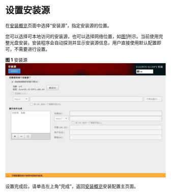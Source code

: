 # 设置安装源<a name="ZH-CN_TOPIC_0182741271"></a>

在[安装概览](进入安装设置界面.md#zh-cn_topic_0090571602_zh-cn_topic_0084097759_zh-cn_topic_0072985224_zh-cn_topic_0050852521_zh-cn_topic_0022427576_fig40696565144837)页面中选择“安装源”，指定安装源的位置。

您可以选择可本地访问的安装源，也可以选择网络位置，如[图1](#zh-cn_topic_0090571608_zh-cn_topic_0084097765_zh-cn_topic_0072985232_zh-cn_topic_0050852526_zh-cn_topic_0022427670_fig2728417145551)所示。当前使用完整光盘安装，安装程序会自动探测并显示安装源信息，用户直接使用默认配置即可，不需要进行设置。

**图 1**  安装源<a name="zh-cn_topic_0090571608_zh-cn_topic_0084097765_zh-cn_topic_0072985232_zh-cn_topic_0050852526_zh-cn_topic_0022427670_fig2728417145551"></a>  
![](figures/安装源.jpg "安装源")

设置完成后，请单击左上角“完成”，返回[安装概览](进入安装设置界面.md#zh-cn_topic_0090571602_zh-cn_topic_0084097759_zh-cn_topic_0072985224_zh-cn_topic_0050852521_zh-cn_topic_0022427576_fig40696565144837)安装配置主页面。

